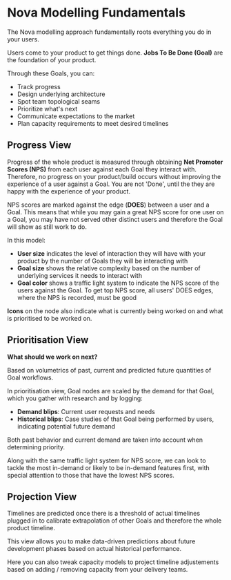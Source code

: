 # Nova Modelling Fundamentals

The Nova modelling approach fundamentally roots everything you do in your users.

Users come to your product to get things done. **Jobs To Be Done (Goal)** are the foundation of your product.

Through these Goals, you can:
- Track progress
- Design underlying architecture
- Spot team topological seams
- Prioritize what's next
- Communicate expectations to the market
- Plan capacity requirements to meet desired timelines

## Progress View

Progress of the whole product is measured through obtaining **Net Promoter Scores (NPS)** from each user against each Goal they interact with. 
Therefore, no progress on your product/build occurs without improving the experience of a user against a Goal. You are not 'Done', until the they are happy with the experience of your product.

NPS scores are marked against the edge (**DOES**) between a user and a Goal. This means that while you may gain a great NPS score for one user on a Goal, you may have not served other distinct users and therefore the Goal will show as still work to do.

In this model:
- **User size** indicates the level of interaction they will have with your product by the number of Goals they will be interacting with
- **Goal size** shows the relative complexity based on the number of underlying services it needs to interact with
- **Goal color** shows a traffic light system to indicate the NPS score of the users against the Goal. To get top NPS score, all users' DOES edges, where the NPS is recorded, must be good

**Icons** on the node also indicate what is currently being worked on and what is prioritised to be worked on.

## Prioritisation View

**What should we work on next?** 

Based on volumetrics of past, current and predicted future quantities of Goal workflows.

In prioritisation view, Goal nodes are scaled by the demand for that Goal, which you gather with research and by logging:
- **Demand blips**: Current user requests and needs
- **Historical blips**: Case studies of that Goal being performed by users, indicating potential future demand

Both past behavior and current demand are taken into account when determining priority.

Along with the same traffic light system for NPS score, we can look to tackle the most in-demand or likely to be in-demand features first, with special attention to those that have the lowest NPS scores.

## Projection View

Timelines are predicted once there is a threshold of actual timelines plugged in to calibrate extrapolation of other Goals and therefore the whole product timeline.

This view allows you to make data-driven predictions about future development phases based on actual historical performance.

Here you can also tweak capacity models to project timeline adjustements based on adding / removing capacity from your delivery teams.